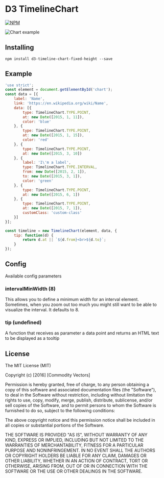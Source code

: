 # D3 TimelineChart

[![NPM](https://nodei.co/npm/d3-timeline-chart-fixed-height.png)](https://nodei.co/npm/d3-timeline-chart-fixed-height/)

![Chart example](https://raw.githubusercontent.com/commodityvectors/d3-timeline/master/usage.gif)

## Installing

`npm install d3-timeline-chart-fixed-height --save`

## Example

```javascript
'use strict';
const element = document.getElementById('chart');
const data = [{
    label: 'Name',
    link: 'https://en.wikipedia.org/wiki/Name',
    data: [{
        type: TimelineChart.TYPE.POINT,
        at: new Date([2015, 1, 11]),
        color: 'blue'
    }, {
        type: TimelineChart.TYPE.POINT,
        at: new Date([2015, 1, 15]),
        color: 'red'
    }, {
        type: TimelineChart.TYPE.POINT,
        at: new Date([2015, 3, 10])
    }, {
        label: 'I\'m a label',
        type: TimelineChart.TYPE.INTERVAL,
        from: new Date([2015, 2, 1]),
        to: new Date([2015, 3, 1]),
        color: 'green'
    }, {
        type: TimelineChart.TYPE.POINT,
        at: new Date([2015, 6, 1])
    }, {
        type: TimelineChart.TYPE.POINT,
        at: new Date([2015, 7, 1]),
        customClass: 'custom-class'
    }]
}];

const timeline = new TimelineChart(element, data, {
    tip: function(d) {
        return d.at || `${d.from}<br>${d.to}`;
    }
});
```

## Config

Available config parameters

### intervalMinWidth (8)
This allows you to define a minimum width for an interval element. Sometimes, when you zoom out too much you might still want to be able to visualize the interval. It defaults to 8.

### tip (undefined)
A function that receives as parameter a data point and returns an HTML text to be displayed as a tooltip

## License

The MIT License (MIT)

Copyright (c) [2016] [Commodity Vectors]

Permission is hereby granted, free of charge, to any person obtaining a copy
of this software and associated documentation files (the "Software"), to deal
in the Software without restriction, including without limitation the rights
to use, copy, modify, merge, publish, distribute, sublicense, and/or sell
copies of the Software, and to permit persons to whom the Software is
furnished to do so, subject to the following conditions:

The above copyright notice and this permission notice shall be included in all
copies or substantial portions of the Software.

THE SOFTWARE IS PROVIDED "AS IS", WITHOUT WARRANTY OF ANY KIND, EXPRESS OR
IMPLIED, INCLUDING BUT NOT LIMITED TO THE WARRANTIES OF MERCHANTABILITY,
FITNESS FOR A PARTICULAR PURPOSE AND NONINFRINGEMENT. IN NO EVENT SHALL THE
AUTHORS OR COPYRIGHT HOLDERS BE LIABLE FOR ANY CLAIM, DAMAGES OR OTHER
LIABILITY, WHETHER IN AN ACTION OF CONTRACT, TORT OR OTHERWISE, ARISING FROM,
OUT OF OR IN CONNECTION WITH THE SOFTWARE OR THE USE OR OTHER DEALINGS IN THE
SOFTWARE.
